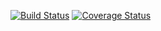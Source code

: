[![Build Status](https://travis-ci.org/jpsilvaa/tallerdeintegracion_tarea2.svg?branch=master)](https://travis-ci.org/jpsilvaa/tallerdeintegracion_tarea2)
[![Coverage Status](https://coveralls.io/repos/github/jpsilvaa/tallerdeintegracion_tarea2/badge.svg?branch=master)](https://coveralls.io/github/jpsilvaa/tallerdeintegracion_tarea2?branch=master)
